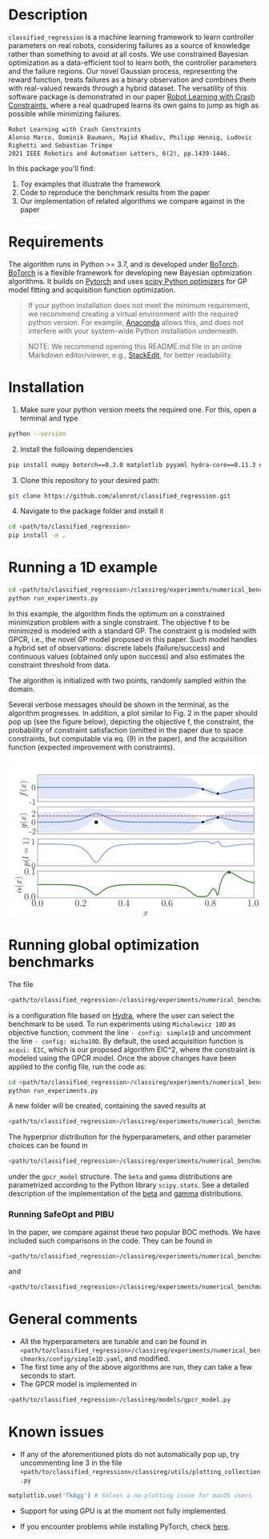 Description
=========
`classified_regression` is a machine learning framework to learn controller parameters on real robots, considering failures as a source of knowledge rather than something to avoid at all costs. We use constrained Bayesian optimization as a data-efficient tool to learn both, the controller parameters and the failure regions. Our novel Gaussian process, representing the reward function, treats failures as a binary observation and combines them with real-valued rewards through a hybrid dataset. The versatility of this software package is demonstrated in our paper [Robot Learning with Crash Constraints](https://arxiv.org/abs/2010.08669), where a real quadruped learns its own gains to jump as high as possible while minimizing failures.
```
Robot Learning with Crash Constraints
Alonso Marco, Dominik Baumann, Majid Khadiv, Philipp Hennig, Ludovic Righetti and Sebastian Trimpe
2021 IEEE Robotics and Automation Letters, 6(2), pp.1439-1446.
```

In this package you'll find:
1. Toy examples that illustrate the framework
2. Code to reproduce the benchmark results from the paper
3. Our implementation of related algorithms we compare against in the paper

Requirements
============

The algorithm runs in Python >= 3.7, and is developed under [BoTorch](https://botorch.org/). [BoTorch](https://botorch.org/) is a flexible framework for developing new Bayesian optimization algorithms. It builds on [Pytorch](https://pytorch.org/) and uses [scipy Python optimizers](https://docs.scipy.org/doc/scipy/reference/tutorial/optimize.html) for GP model fitting and acquisition function optimization. 

> If your python installation does not meet the minimum requirement, we recommend creating a virtual environment with the required python version. For example, [Anaconda](https://www.anaconda.com/distribution/) allows this, and does not interfere with your system-wide Python installation underneath. 

> NOTE: We recommend opening this README.md file in an online Markdown editor/viewer, e.g., [StackEdit](https://stackedit.io/app#), for better readability.

Installation 
============

1. Make sure your python version meets the required one. For this, open a terminal and type
```bash
python --version
```
2. Install the following dependencies
```bash
pip install numpy botorch==0.3.0 matplotlib pyyaml hydra-core==0.11.3 nlopt==2.6.2
```
3. Clone this repository to your desired path:
```bash
git clone https://github.com/alonrot/classified_regression.git
```
4. Navigate to the package folder and install it
```bash
cd <path/to/classified_regression>
pip install -e .
```

Running a 1D example
====================

```bash
cd <path/to/classified_regression>/classireg/experiments/numerical_benchmarks
python run_experiments.py
```
In this example, the algorithm finds the optimum on a constrained minimization problem with a single constraint. The objective f to be minimized is modeled with a standard GP. The constraint g is modeled with GPCR, i.e., the novel GP model proposed in this paper. Such model handles a hybrid set of observations: discrete labels (failure/success) and continuous values (obtained only upon success) and also estimates the constraint threshold from data.

The algorithm is initialized with two points, randomly sampled within the domain.

Several verbose messages should be shown in the terminal, as the algorithm progresses. In addition, a plot similar to Fig. 2 in the paper should pop up (see the figure below), depicting the objective f, the constraint, the probability of constraint satisfaction (omitted in the paper due to space constraints, but computable via eq. (9) in the paper), and the acquisition function (expected improvement with constraints).

![1D example](pic_1D_example.png)

Running global optimization benchmarks
======================================

The file
```bash
<path/to/classified_regression>/classireg/experiments/numerical_benchmarks/config.yaml
```
is a configuration file based on [Hydra](https://hydra.cc/), where the user can select the benchmark to be used. To run experiments using `Michalewicz 10D` as objective function, comment the line `- config: simple1D` and uncomment the line `- config: micha10D`. By default, the used acquisition function is `acqui: EIC`, which is our proposed algorithm EIC^2, where the constraint is modeled using the GPCR model. Once the above changes have been applied to the config file, run the code as:

```bash
cd <path/to/classified_regression>/classireg/experiments/numerical_benchmarks
python run_experiments.py
```

A new folder will be created, containing the saved results at
```bash
<path/to/classified_regression>/classireg/experiments/numerical_benchmarks/micha10D/EIC_results/<folder_name>/data_0.yaml
```

The hyperprior distribution for the hyperparameters, and other parameter choices can be found in
```bash
<path/to/classified_regression>/classireg/experiments/numerical_benchmarks/config/micha10D.yaml
```
under the `gpcr_model` structure. The `beta` and `gamma` distributions are parametrized according to the Python library `scipy.stats`. See a detailed description of the implementation of the [beta](https://docs.scipy.org/doc/scipy/reference/generated/scipy.stats.beta.html) and [gamma](https://docs.scipy.org/doc/scipy/reference/generated/scipy.stats.gamma.html) distributions.

### Running SafeOpt and PIBU

In the paper, we compare against these two popular BOC methods. We have included such comparisons in the code. They can be found in
```bash
<path/to/classified_regression>/classireg/experiments/numerical_benchmarks/pibu/
```
and
```bash
<path/to/classified_regression>/classireg/experiments/numerical_benchmarks/run_safeopt.py
```

General comments
================

 * All the hyperparameters are tunable and can be found in `<path/to/classified_regression>/classireg/experiments/numerical_benchmarks/config/simple1D.yaml`, and modified.
 * The first time any of the above algorithms are run, they can take a few seconds to start.
 * The GPCR model is implemented in
```bash
<path/to/classified_regression>/classireg/models/gpcr_model.py
```

Known issues
============
 * If any of the aforementioned plots do not automatically pop up, try uncommenting line 3 in the file `<path/to/classified_regression>/classireg/utils/plotting_collection.py`
```python
matplotlib.use('TkAgg') # Solves a no-plotting issue for macOS users
```

 * Support for using GPU is at the moment not fully implemented.
 
 * If you encounter problems while installing PyTorch, check [here](https://pytorch.org/get-started/locally/).



